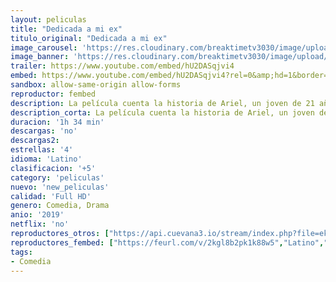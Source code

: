 ```yaml
---
layout: peliculas
title: "Dedicada a mi ex"
titulo_original: "Dedicada a mi ex"
image_carousel: 'https://res.cloudinary.com/breaktimetv3030/image/upload/v1582603244/dedicada-min_vyyzzx.jpg'
image_banner: 'https://res.cloudinary.com/breaktimetv3030/image/upload/v1582603247/maxresdefault-min_fqhv4p.jpg'
trailer: https://www.youtube.com/embed/hU2DASqjvi4
embed: https://www.youtube.com/embed/hU2DASqjvi4?rel=0&amp;hd=1&border=0&wmode=opaque&enablejsapi=1&modestbranding=1&controls=1&showinfo=1
sandbox: allow-same-origin allow-forms
reproductor: fembed
description: La película cuenta la historia de Ariel, un joven de 21 años que decide formar una banda de rock para competir por un premio de diez mil dólares en un concurso de bandas musicales, esta es la última opción cuando intenta obtener dinero para salvar su relación. y se reúne con su ex novia, que se rompe debido al viaje que debe hacer a Finlandia para una pasantía. Ariel con su amiga Ortega, decide hacer un casting para encontrar a los otros miembros de la banda, aunque no saben nada de música, formando así una banda con miembros que tienen personalidades diversas y opuestas.
description_corta: La película cuenta la historia de Ariel, un joven de 21 años que decide formar una banda de rock para competir por un premio de diez mil dólares en un concurso de bandas musicales, esta es la última opción...
duracion: '1h 34 min'
descargas: 'no'
descargas2:
estrellas: '4'
idioma: 'Latino'
clasificacion: '+5'
category: 'peliculas'
nuevo: 'new_peliculas'
calidad: 'Full HD'
genero: Comedia, Drama
anio: '2019'
netflix: 'no'
reproductores_otros: ["https://api.cuevana3.io/stream/index.php?file=ek5lbm9xYWNrS0xYMTZLa2xNbkdvY3ZTb3BtZng4TGp6ZFpobGFMUGtOelcwcUZmbWRIVzRkakVuS0JnbEplcG1KUnNZSlRTMGViVTBxZGdsdEhPb3AydWRZaUx3OC9qc2E2QVlLRFNsWmJheEorYmw5R2wyTmZIbUd4a2w1bWxtWlZrYTJ1WQ","Latino","https://player.premiumstream.live/player.php?id=MTIwOQ","Latino","https://gdriveplayer.co/embed2.php?link=BhPX4KQ2pHTar01k8ock6AfDrG57rqRFx8ylJWnC6dbNymX%252FnIzDoNg4nVRYXR6qczHOCU8cXb1kJl%252FqsDswWO%252BHgtlHLbaZCHK5Am2H5gPsW47zBLsU7BpnccFWDa%252FHoYxwAHWw9G9TMXcCmGzbvcGULbzPDsgYGYQlyHMVvZJfOr%252FYbZbIIWDM9%252BkoFAQ3dtCXkqzsBjLqGDIICam1GF","Latino","https://mstream.website/6fk2umyjgwcl","Latino"]
reproductores_fembed: ["https://feurl.com/v/2kgl8b2pk1k88w5","Latino","https://feurl.com/v/lnxj2indyel54gy","Latino","https://feurl.com/v/8pk-yh8rzn478zg","Latino"]
tags:
- Comedia
---
```



 








